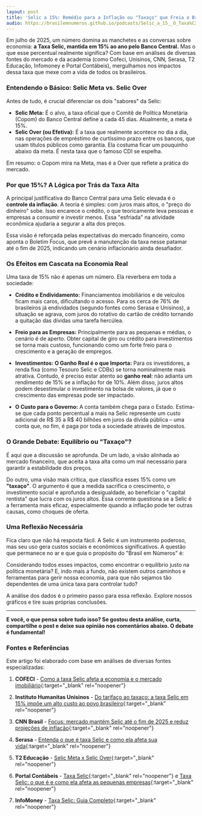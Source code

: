 ```yaml
---
layout: post
title: 'Selic a 15%: Remédio para a Inflação ou "Taxaço" que Freia o Brasil?'
audio: https://brasilemnumeros.github.io/podcasts/Selic_a_15__O_Taxa%C3%A7o_que_Desacelera_o_Brasil__Entenda_os_Impactos_no_Seu_Bolso_e_na_Economia.m4a
---
```


Em julho de 2025, um número domina as manchetes e as conversas sobre economia: **a Taxa Selic, mantida em 15% ao ano pelo Banco Central.** Mas o que esse percentual realmente significa? Com base em análises de diversas fontes do mercado e da academia (como Cofeci, Unisinos, CNN, Serasa, T2 Educação, Infomoney e Portal Contábeis), mergulhamos nos impactos dessa taxa que mexe com a vida de todos os brasileiros.

### Entendendo o Básico: Selic Meta vs. Selic Over

Antes de tudo, é crucial diferenciar os dois "sabores" da Selic:

- **Selic Meta:** É o alvo, a taxa oficial que o Comitê de Política Monetária (Copom) do Banco Central define a cada 45 dias. Atualmente, a meta é 15%.
- **Selic Over (ou Efetiva):** É a taxa que realmente acontece no dia a dia, nas operações de empréstimo de curtíssimo prazo entre os bancos, que usam títulos públicos como garantia. Ela costuma ficar um pouquinho abaixo da meta. É nesta taxa que o famoso CDI se espelha.

Em resumo: o Copom mira na Meta, mas é a Over que reflete a prática do mercado.

### Por que 15%? A Lógica por Trás da Taxa Alta

A principal justificativa do Banco Central para uma Selic elevada é o **controle da inflação**. A teoria é simples: com juros mais altos, o "preço do dinheiro" sobe. Isso encarece o crédito, o que teoricamente leva pessoas e empresas a consumir e investir menos. Essa "esfriada" na atividade econômica ajudaria a segurar a alta dos preços.

Essa visão é reforçada pelas expectativas do mercado financeiro, como aponta o Boletim Focus, que prevê a manutenção da taxa nesse patamar até o fim de 2025, indicando um cenário inflacionário ainda desafiador.

### Os Efeitos em Cascata na Economia Real

Uma taxa de 15% não é apenas um número. Ela reverbera em toda a sociedade:

- **Crédito e Endividamento:** Financiamentos imobiliários e de veículos ficam mais caros, dificultando o acesso. Para os cerca de 76% de brasileiros já endividados (segundo fontes como Serasa e Unisinos), a situação se agrava, com juros do rotativo do cartão de crédito tornando a quitação das dívidas uma tarefa hercúlea.

- **Freio para as Empresas:** Principalmente para as pequenas e médias, o cenário é de aperto. Obter capital de giro ou crédito para investimentos se torna mais custoso, funcionando como um forte freio para o crescimento e a geração de empregos.

- **Investimentos: O Ganho Real é o que Importa:** Para os investidores, a renda fixa (como Tesouro Selic e CDBs) se torna nominalmente mais atrativa. Contudo, é preciso estar atento ao **ganho real**: não adianta um rendimento de 15% se a inflação for de 10%. Além disso, juros altos podem desestimular o investimento na bolsa de valores, já que o crescimento das empresas pode ser impactado.

- **O Custo para o Governo:** A conta também chega para o Estado. Estima-se que cada ponto percentual a mais na Selic represente um custo adicional de R$ 35 a R$ 40 bilhões em juros da dívida pública – uma conta que, no fim, é paga por toda a sociedade através de impostos.

### O Grande Debate: Equilíbrio ou "Taxaço"?

É aqui que a discussão se aprofunda. De um lado, a visão alinhada ao mercado financeiro, que aceita a taxa alta como um mal necessário para garantir a estabilidade dos preços.

Do outro, uma visão mais crítica, que classifica esses 15% como um **"taxaço"**. O argumento é que a medida sacrifica o crescimento, o investimento social e aprofunda a desigualdade, ao beneficiar o "capital rentista" que lucra com os juros altos. Essa corrente questiona se a Selic é a ferramenta mais eficaz, especialmente quando a inflação pode ter outras causas, como choques de oferta.

### Uma Reflexão Necessária

Fica claro que não há resposta fácil. A Selic é um instrumento poderoso, mas seu uso gera custos sociais e econômicos significativos. A questão que permanece no ar e que guia o propósito do "Brasil em Números" é:

Considerando todos esses impactos, como encontrar o equilíbrio justo na política monetária? E, indo mais a fundo, não existem outros caminhos e ferramentas para gerir nossa economia, para que não sejamos tão dependentes de uma única taxa para controlar tudo?

A análise dos dados é o primeiro passo para essa reflexão. Explore nossos gráficos e tire suas próprias conclusões.

---

**E você, o que pensa sobre tudo isso? Se gostou desta análise, curta, compartilhe o post e deixe sua opinião nos comentários abaixo. O debate é fundamental!**

### Fontes e Referências

Este artigo foi elaborado com base em análises de diversas fontes especializadas:

1. **COFECI** - [Como a taxa Selic afeta a economia e o mercado imobiliário](https://www.cofeci.gov.br/post/como-a-taxa-selic-afeta-a-economia-e-o-mercado-imobili%C3%A1rio){:target="\_blank" rel="noopener"}

2. **Instituto Humanitas Unisinos** - [Do tarifaço ao taxaço: a taxa Selic em 15% impõe um alto custo ao povo brasileiro](https://www.ihu.unisinos.br/655259-do-tarifaco-ao-taxaco-a-taxa-selic-em-15-impoe-um-alto-custo-ao-povo-brasileiro-artigo-de-sergio-botton-barcellos){:target="\_blank" rel="noopener"}

3. **CNN Brasil** - [Focus: mercado mantém Selic até o fim de 2025 e reduz projeções de inflação](https://www.cnnbrasil.com.br/economia/macroeconomia/focus-mercado-mantem-selic-ate-o-fim-de-2025-e-reduz-projecoes-de-inflacao/){:target="\_blank" rel="noopener"}

4. **Serasa** - [Entenda o que é taxa Selic e como ela afeta sua vida](https://www.serasa.com.br/blog/entenda-o-que-e-taxa-selic-e-como-ela-afeta-sua-vida/){:target="\_blank" rel="noopener"}

5. **T2 Educação** - [Selic Meta x Selic Over](https://t2.com.br/blog/selic-meta-x-selic-over/){:target="\_blank" rel="noopener"}

6. **Portal Contábeis** - [Taxa Selic](https://www.contabeis.com.br/tabelas/selic/){:target="\_blank" rel="noopener"} e [Taxa Selic: o que é e como ela afeta as pequenas empresas](https://www.contabeis.com.br/noticias/69087/taxa-selic-o-que-e-e-como-ela-afeta-as-pequenas-empresas/){:target="\_blank" rel="noopener"}

7. **InfoMoney** - [Taxa Selic: Guia Completo](https://www.infomoney.com.br/guias/taxa-selic/){:target="\_blank" rel="noopener"}
